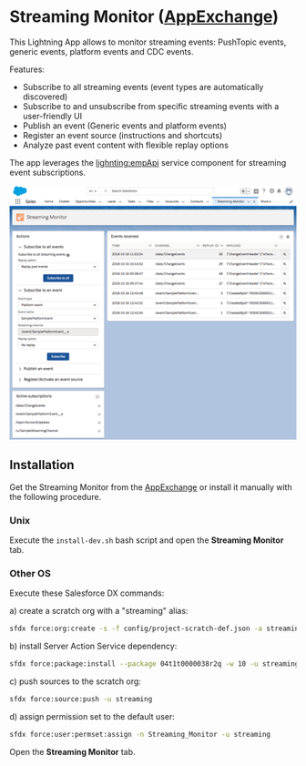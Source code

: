 # Streaming Monitor ([AppExchange](https://appexchange.salesforce.com/appxListingDetail?listingId=a0N3A00000FYEEWUA5))

This Lightning App allows to monitor streaming events: PushTopic events, generic events, platform events and CDC events.

Features:
- Subscribe to all streaming events (event types are automatically discovered)
- Subscribe to and unsubscribe from specific streaming events with a user-friendly UI
- Publish an event (Generic events and platform events)
- Register an event source (instructions and shortcuts)
- Analyze past event content with flexible replay options

The app leverages the [lighnting:empApi](https://developer.salesforce.com/docs/component-library/bundle/lightning:empApi/documentation) service component for streaming event subscriptions.

<img src="gfx/event-monitor.png"/>

## Installation

Get the Streaming Monitor from the [AppExchange](https://appexchange.salesforce.com/appxListingDetail?listingId=a0N3A00000FYEEWUA5) or install it manually with the following procedure.

### Unix

Execute the `install-dev.sh` bash script and open the **Streaming Monitor** tab.

### Other OS

Execute these Salesforce DX commands:

a) create a scratch org with a "streaming" alias:
```sh
sfdx force:org:create -s -f config/project-scratch-def.json -a streaming
```

b) install Server Action Service dependency:
```sh
sfdx force:package:install --package 04t1t0000038r2q -w 10 -u streaming
```

c) push sources to the scratch org:
```sh
sfdx force:source:push -u streaming
```

d) assign permission set to the default user:
```sh
sfdx force:user:permset:assign -n Streaming_Monitor -u streaming
```

Open the **Streaming Monitor** tab.
